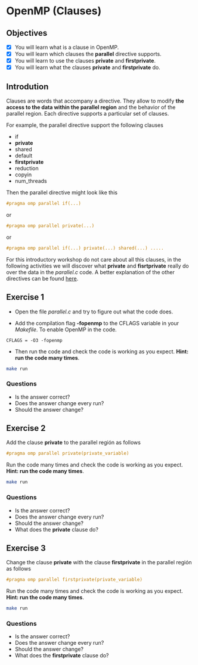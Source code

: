 # OpenMP (Clauses)

## Objectives

- [x] You will learn what is a clause in OpenMP.
- [x] You will learn which clauses the **parallel** directive supports.
- [x] You will learn to use the clauses **private** and **firstprivate**.
- [x] You will learn what the clauses **private** and **firstprivate** do.

## Introdution

Clauses are words that accompany a directive. They allow to modify **the access to the data within the parallel region** and the behavior of the parallel region. Each directive supports a particular set of clauses.

For example, the parallel directive support the following clauses

* if
* **private**
* shared
* default
* **firstprivate**
* reduction
* copyin
* num_threads

Then the parallel directive might look like this

```c
#pragma omp parallel if(...)
```

or


```c
#pragma omp parallel private(...)
```

or 


```c
#pragma omp parallel if(...) private(...) shared(...) .....
```

For this introductory workshop do not care about all this clauses, in the following activities we will discover what **private** and **fisrtprivate** really do over the data in the *parallel.c* code. A better explanation of the other directives can be found [here](https://computing.llnl.gov/tutorials/openMP/#Clauses).

## Exercise 1

* Open the file *parallel.c* and try to figure out what the code does.

* Add the compilation flag **-fopenmp** to the CFLAGS variable in your *Makefile*. To enable OpenMP in the code.

```basemake
CFLAGS = -O3 -fopenmp
```
* Then run the code and check the code is working as you expect. **Hint: run the code many times**. 

```bash
make run 
```

### Questions

* Is the answer correct?
* Does the answer change every run?
* Should the answer change?

## Exercise 2

Add the clause **private** to the parallel región as follows

```c
#pragma omp parallel private(private_variable)

```

Run the code many times and check the code is working as you expect. **Hint: run the code many times**. 

```bash
make run 
```

### Questions

* Is the answer correct?
* Does the answer change every run?
* Should the answer change?
* What does the **private** clause do?

## Exercise 3

Change the clause **private** with the clause **firstprivate** in the parallel región as follows

```c
#pragma omp parallel firstprivate(private_variable)

```

Run the code many times and check the code is working as you expect. **Hint: run the code many times**. 

```bash
make run 
```

### Questions

* Is the answer correct?
* Does the answer change every run?
* Should the answer change?
* What does the **firstprivate** clause do?